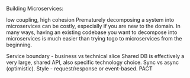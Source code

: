 Building Microservices:

low coupling, high cohesion
Prematurely  decomposing  a  system  into  microservices can be costly, especially if you are new to the domain. In many ways, having an existing codebase you want to decompose into microservices is much easier than trying togo to microservices from the beginning.

Service boundary - business vs technical slice
Shared DB is effectively a very large, shared API, also specific technology choice.
Sync vs async (optimistic). 
Style - request/response  or event-based.
PACT
